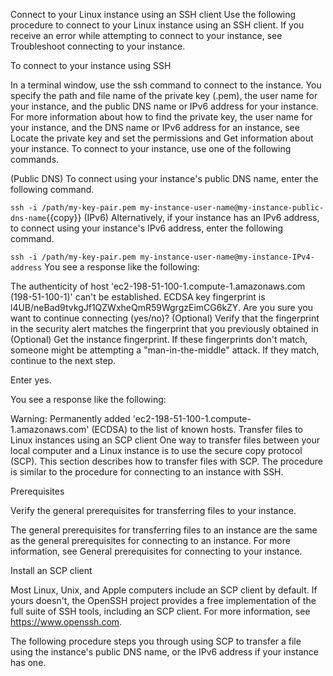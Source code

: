 Connect to your Linux instance using an SSH client
Use the following procedure to connect to your Linux instance using an SSH client. If you receive an error while attempting to connect to your instance, see Troubleshoot connecting to your instance.

To connect to your instance using SSH

In a terminal window, use the ssh command to connect to the instance. You specify the path and file name of the private key (.pem), the user name for your instance, and the public DNS name or IPv6 address for your instance. For more information about how to find the private key, the user name for your instance, and the DNS name or IPv6 address for an instance, see Locate the private key and set the permissions and Get information about your instance. To connect to your instance, use one of the following commands.

(Public DNS) To connect using your instance's public DNS name, enter the following command.

`ssh -i /path/my-key-pair.pem my-instance-user-name@my-instance-public-dns-name`{{copy}}
(IPv6) Alternatively, if your instance has an IPv6 address, to connect using your instance's IPv6 address, enter the following command.

`ssh -i /path/my-key-pair.pem my-instance-user-name@my-instance-IPv4-address`
You see a response like the following:

The authenticity of host 'ec2-198-51-100-1.compute-1.amazonaws.com (198-51-100-1)' can't be established.
ECDSA key fingerprint is l4UB/neBad9tvkgJf1QZWxheQmR59WgrgzEimCG6kZY.
Are you sure you want to continue connecting (yes/no)?
(Optional) Verify that the fingerprint in the security alert matches the fingerprint that you previously obtained in (Optional) Get the instance fingerprint. If these fingerprints don't match, someone might be attempting a "man-in-the-middle" attack. If they match, continue to the next step.

Enter yes.

You see a response like the following:

Warning: Permanently added 'ec2-198-51-100-1.compute-1.amazonaws.com' (ECDSA) to the list of known hosts.
Transfer files to Linux instances using an SCP client
One way to transfer files between your local computer and a Linux instance is to use the secure copy protocol (SCP). This section describes how to transfer files with SCP. The procedure is similar to the procedure for connecting to an instance with SSH.

Prerequisites

Verify the general prerequisites for transferring files to your instance.

The general prerequisites for transferring files to an instance are the same as the general prerequisites for connecting to an instance. For more information, see General prerequisites for connecting to your instance.

Install an SCP client

Most Linux, Unix, and Apple computers include an SCP client by default. If yours doesn't, the OpenSSH project provides a free implementation of the full suite of SSH tools, including an SCP client. For more information, see https://www.openssh.com.

The following procedure steps you through using SCP to transfer a file using the instance's public DNS name, or the IPv6 address if your instance has one.